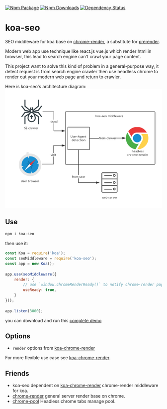 [![Npm Package](https://img.shields.io/npm/v/koa-seo.svg?style=flat-square)](https://www.npmjs.com/package/koa-seo)
[![Npm Downloads](http://img.shields.io/npm/dm/koa-seo.svg?style=flat-square)](https://www.npmjs.com/package/koa-seo)
[![Dependency Status](https://david-dm.org/gwuhaolin/koa-seo.svg?style=flat-square)](https://npmjs.org/package/koa-seo)

# koa-seo
SEO middleware for koa base on [chrome-render](https://github.com/gwuhaolin/chrome-render), a substitute for [prerender](https://prerender.io).

Modern web app use technique like react.js vue.js which render html in browser, this lead to search engine can't crawl your page content.

This project want to solve this kind of problem in a general-purpose way, it detect request is from search engine crawler then use headless chrome to render out your modern web page and return to crawler.

Here is koa-seo's architecture diagram:
![koa-seo arch](./doc/koa-seo%20arch.png)

## Use
```bash
npm i koa-seo
```
then use it:
```js
const Koa = require('koa');
const seoMiddleware = require('koa-seo');
const app = new Koa();

app.use(seoMiddleware({
    render: {
        // use `window.chromeRenderReady()` to notify chrome-render page has ready
        useReady: true,
    }
}));

app.listen(3000);
```
you can download and run this [complete demo](./demo/main.js)

## Options
- `render` options from [koa-chrome-render](https://github.com/gwuhaolin/koa-chrome-render#render-options)

For more flexible use case see [koa-chrome-render](https://github.com/gwuhaolin/koa-chrome-render).

## Friends
- koa-seo dependent on [koa-chrome-render](https://github.com/gwuhaolin/koa-chrome-render) chrome-render middleware for koa.
- [chrome-render](https://github.com/gwuhaolin/chrome-render) general server render base on chrome.
- [chrome-pool](https://github.com/gwuhaolin/chrome-pool) Headless chrome tabs manage pool.
